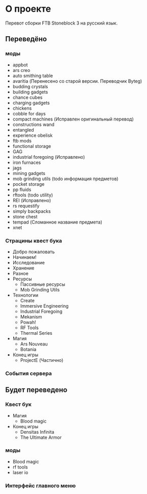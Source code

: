 # О проекте
Перевот сборки FTB Stoneblock 3 на русский язык.

## Переведёно
### моды
* appbot
* ars creo
* auto smithing table
* avaritia (Перенесено со старой версии. Переводчик Byteg)
* budding crystals
* building gadgets
* chance cubes
* charging gadgets
* chickens
* cobble for days
* compact machines (Исправлен оригинальный перевод)
* constructions wand
* entangled
* experience obelisk
* ftb mods
* functional storage
* GAG
* industrial foregoing (Исправлено)
* iron furnaces
* jags
* mining gadgets
* mob grinding utils (todo информация предметов)
* pocket storage
* pp fluids
* rftools (todo utility)
* REI (Исправлено)
* rs requestify
* simply backpacks
* stone chest
* tempad (Сломанное название предмета)
* xnet

### Страцины квест бука
* Добро пожаловать
* Начинаем!
* Исследование
* Хранение
* Разное
* Ресурсы
  * Пассивные ресурсы
  * Mob Grinding Utils
* Технологии
  * Create
  * Immersive Engineering
  * Industrial Foregoing
  * Mekanism
  * Powah!
  * RF Tools
  * Thermal Series
* Магия
  * Ars Nouveau
  * Botania
* Конец игры
  * ProjectE (Частично)
### События сервера

## Будет переведено
 ### Квест бук
* Магия
  * Blood magic
* Конец игры
  * Densitas Infinita
  * The Ultimate Armor
 ### моды
* Blood magic
* rf tools
* laser io
 ### Интерфейс главного меню